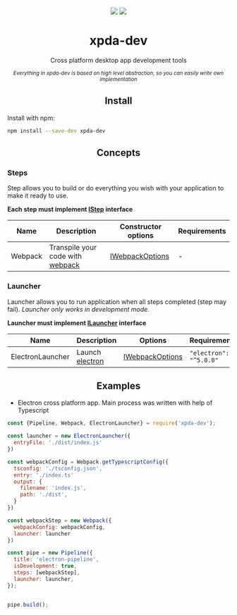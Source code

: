 <div align="center">
 
  <br>

<a href="https://travis-ci.org/michalzaq12/xpda-dev"><img src="https://img.shields.io/travis/michalzaq12/xpda-dev?style=flat-square"/></a>
<a href="https://coveralls.io/github/michalzaq12/xpda-dev"><img src="https://img.shields.io/coveralls/github/michalzaq12/xpda-dev?style=flat-square"/></a>

  <h1>xpda-dev</h1>
  <p>
     Cross platform desktop app development tools
  </p>
  <small>
  <i>Everything in xpda-dev is based on high level abstraction, so you can easily write own implementation</i>
  </small>
</div> 
 
 
<h2 align="center">Install</h2>

Install with npm:

```bash
npm install --save-dev xpda-dev
```

<h2 align="center">Concepts</h2>

### Steps

Step allows you to build or do everything you wish with your application to make it ready to use.

**Each step must implement [IStep](https://github.com/michalzaq12/xpda-dev/blob/963cfa88529d22761119e8396f4734fcd6e6b0b5/src/steps/IStep.ts) interface**

| Name    | Description                                                            | Constructor options                                                                                                                       | Requirements |
| ------- | ---------------------------------------------------------------------- | ----------------------------------------------------------------------------------------------------------------------------------------- | ------------ |
| Webpack | Transpile your code with [webpack](https://github.com/webpack/webpack) | [IWebpackOptions](https://github.com/michalzaq12/xpda-dev/blob/963cfa88529d22761119e8396f4734fcd6e6b0b5/src/steps/webpack/Webpack.ts#L19) | -            |

### Launcher

Launcher allows you to run application when all steps completed (step may fail). _Launcher only works in development mode._

**Launcher must implement [ILauncher]() interface**

| Name             | Description                                             | Options                                                                                                                                   | Requirements           |
| ---------------- | ------------------------------------------------------- | ----------------------------------------------------------------------------------------------------------------------------------------- | ---------------------- |
| ElectronLauncher | Launch [electron](https://github.com/electron/electron) | [IWebpackOptions](https://github.com/michalzaq12/xpda-dev/blob/963cfa88529d22761119e8396f4734fcd6e6b0b5/src/steps/webpack/Webpack.ts#L19) | `"electron": "^5.0.0"` |

<h2 align="center">Examples</h2>

- Electron cross platform app. Main process was written with help of Typescript

```javascript
const {Pipeline, Webpack, ElectronLauncher} = require('xpda-dev');

const launcher = new ElectronLauncher({
  entryFile: './dist/index.js'
})

const webpackConfig = Webpack.getTypescriptConfig({
  tsconfig: './tsconfig.json',
  entry: './index.ts'
  output: {
    filename: 'index.js',
    path: './dist',
  }
})

const webpackStep = new Webpack({
  webpackConfig: webpackConfig,
  launcher: launcher
})

const pipe = new Pipeline({
  title: 'electron-pipeline',
  isDevelopment: true,
  steps: [webpackStep],
  launcher: launcher,
});


pipe.build();
```
